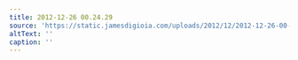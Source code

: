 ```yaml
---
title: 2012-12-26 00.24.29
source: 'https://static.jamesdigioia.com/uploads/2012/12/2012-12-26-00-24-29-scaled.jpg'
altText: ''
caption: ''
---
```


